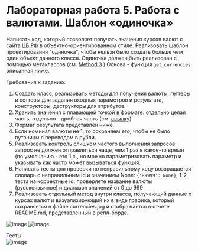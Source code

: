 # Лабораторная работа 5. Работа с валютами. Шаблон «одиночка»

Написать код, который позволяет получать значения курсов валют с сайта [ЦБ РФ](http://www.cbr.ru/scripts/XML_daily.asp) 
в объектно-ориентированном стиле. Реализовать шаблон проектирования "одиночка", чтобы нельзя было создать больше чем 
один объект данного класса. Одиночка должен быть реализован с помощью метаклассов (см. [Method 3](https://stackoverflow.com/questions/6760685/what-is-the-best-way-of-implementing-singleton-in-python) )
Основа - функция ```get_currencies```, описанная ниже.

Требования к заданию:
1. Создать класс, реализовать методы для получения валюты, геттеры и сеттеры для задания входных параметров и результата, 
конструкторы, деструкторы для атрибутов. 
3. Хранить значения с плавающей точкой в формате: отдельно целая часть, отдельно - дробная часть (см. [ссылку](https://digitology.tech/docs/python_3/tutorial/floatingpoint.html))
4. Формат результата представлен ниже.
5. Если номинал валюты не 1, то сохраняем его, чтобы не было путаницы с переводом в рубли.
6. Реализовать контроль слишком частого выполнения запросов: запрос не должен отправляться чаще, чем 1 раз в какое-то время 
(по умолчанию - это 1 с., но можно параметризовать параметр и указывать как часто может вызываться функция.
7. Написать тесты для проверки по неправильному коду возвращается словарь с неправильным id и значением None: ```{'R9999': None}```; 1-2 теста на корректные id: проверяете название валюты (русскоязычное) и диапазон значений от 0 до 999
8. Реализовать отдельный метод внутри класса, получающий данные о курсах валют и визуализирующий их в виде графика, который сохраняется в файле currencies.jpg и отображается в отчете README.md, представленный в репл-борде.


![image](https://github.com/user-attachments/assets/866125d5-7d6e-4a13-8577-c6154ec3ecda)
![image](https://github.com/user-attachments/assets/6e06abf1-ecc8-4d01-9782-21e668812842)


Тесты  
![image](https://github.com/user-attachments/assets/a389a615-7f2d-4779-a9c1-9a3b8cff30d0)
